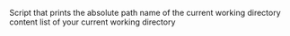 Script that prints the absolute path name of the current working directory
content list of your current working directory
